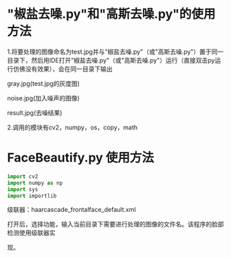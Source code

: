 # "椒盐去噪.py"和"高斯去噪.py"的使用方法

1.将要处理的图像命名为test.jpg并与"椒盐去噪.py"（或"高斯去噪.py"）置于同一目录下，然后用IDE打开"椒盐去噪.py"（或"高斯去噪.py"）运行（直接双击py运行仿佛没有效果），会在同一目录下输出

gray.jpg(test.jpg的灰度图)

noise.jpg(加入噪声的图像)

result.jpg(去噪结果)

2.调用的模块有cv2，numpy，os，copy，math

# **FaceBeautify.py** **使用方法**

```python
import cv2 
import numpy as np 
import sys 
import importlib
```

级联器：haarcascade_frontalface_default.xml

打开后，选择功能，输入当前目录下需要进行处理的图像的文件名。该程序的脸部检测使用级联器实

现。